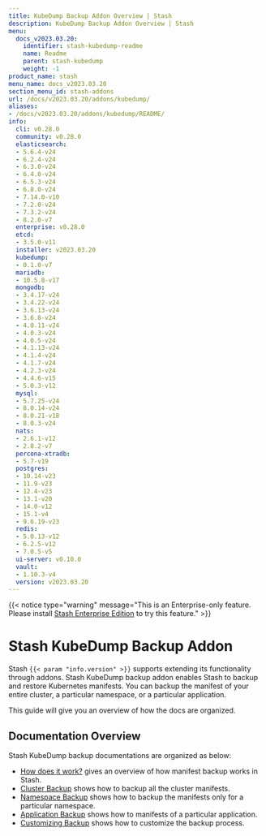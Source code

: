 ```yaml
---
title: KubeDump Backup Addon Overview | Stash
description: KubeDump Backup Addon Overview | Stash
menu:
  docs_v2023.03.20:
    identifier: stash-kubedump-readme
    name: Readme
    parent: stash-kubedump
    weight: -1
product_name: stash
menu_name: docs_v2023.03.20
section_menu_id: stash-addons
url: /docs/v2023.03.20/addons/kubedump/
aliases:
- /docs/v2023.03.20/addons/kubedump/README/
info:
  cli: v0.28.0
  community: v0.28.0
  elasticsearch:
  - 5.6.4-v24
  - 6.2.4-v24
  - 6.3.0-v24
  - 6.4.0-v24
  - 6.5.3-v24
  - 6.8.0-v24
  - 7.14.0-v10
  - 7.2.0-v24
  - 7.3.2-v24
  - 8.2.0-v7
  enterprise: v0.28.0
  etcd:
  - 3.5.0-v11
  installer: v2023.03.20
  kubedump:
  - 0.1.0-v7
  mariadb:
  - 10.5.8-v17
  mongodb:
  - 3.4.17-v24
  - 3.4.22-v24
  - 3.6.13-v24
  - 3.6.8-v24
  - 4.0.11-v24
  - 4.0.3-v24
  - 4.0.5-v24
  - 4.1.13-v24
  - 4.1.4-v24
  - 4.1.7-v24
  - 4.2.3-v24
  - 4.4.6-v15
  - 5.0.3-v12
  mysql:
  - 5.7.25-v24
  - 8.0.14-v24
  - 8.0.21-v18
  - 8.0.3-v24
  nats:
  - 2.6.1-v12
  - 2.8.2-v7
  percona-xtradb:
  - 5.7-v19
  postgres:
  - 10.14-v23
  - 11.9-v23
  - 12.4-v23
  - 13.1-v20
  - 14.0-v12
  - 15.1-v4
  - 9.6.19-v23
  redis:
  - 5.0.13-v12
  - 6.2.5-v12
  - 7.0.5-v5
  ui-server: v0.10.0
  vault:
  - 1.10.3-v4
  version: v2023.03.20
---
```


{{< notice type="warning" message="This is an Enterprise-only feature. Please install [Stash Enterprise Edition](/docs/v2023.03.20/setup/install/enterprise/) to try this feature." >}}

# Stash KubeDump Backup Addon

Stash `{{< param "info.version" >}}` supports extending its functionality through addons. Stash KubeDump backup addon enables Stash to backup and restore Kubernetes manifests. You can backup the manifest of your entire cluster, a particular namespace, or a particular application.

This guide will give you an overview of how the docs are organized.

## Documentation Overview

Stash KubeDump backup documentations are organized as below:

- [How does it work?](/docs/v2023.03.20/addons/kubedump/overview/) gives an overview of how manifest backup works in Stash.
- [Cluster Backup](/docs/v2023.03.20/addons/kubedump/cluster/) shows how to backup all the cluster manifests.
- [Namespace Backup](/docs/v2023.03.20/addons/kubedump/namespace/) shows how to backup the manifests only for a particular namespace.
- [Application Backup](/docs/v2023.03.20/addons/kubedump/application/) shows how to manifests of a particular application.
- [Customizing Backup](/docs/v2023.03.20/addons/kubedump/customization/) shows how to customize the backup process.
